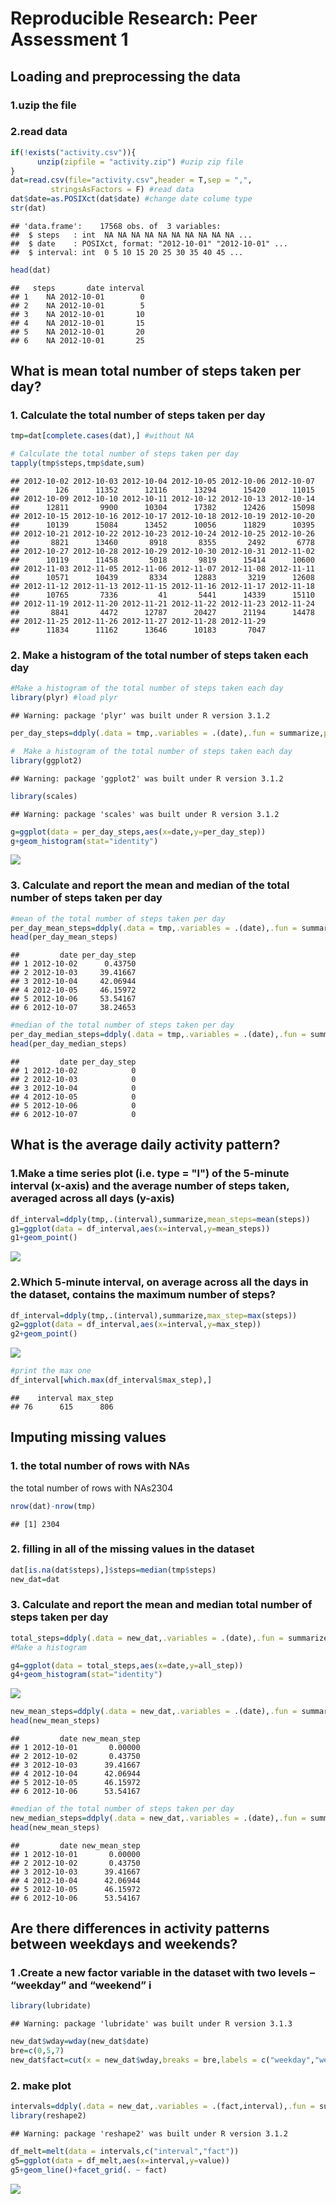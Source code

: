 # Reproducible Research: Peer Assessment 1


## Loading and preprocessing the data

### 1.uzip the file


### 2.read data

```r
if(!exists("activity.csv")){
      unzip(zipfile = "activity.zip") #uzip zip file   
}
dat=read.csv(file="activity.csv",header = T,sep = ",",
         stringsAsFactors = F) #read data
dat$date=as.POSIXct(dat$date) #change date colume type
str(dat)
```

```
## 'data.frame':	17568 obs. of  3 variables:
##  $ steps   : int  NA NA NA NA NA NA NA NA NA NA ...
##  $ date    : POSIXct, format: "2012-10-01" "2012-10-01" ...
##  $ interval: int  0 5 10 15 20 25 30 35 40 45 ...
```

```r
head(dat)
```

```
##   steps       date interval
## 1    NA 2012-10-01        0
## 2    NA 2012-10-01        5
## 3    NA 2012-10-01       10
## 4    NA 2012-10-01       15
## 5    NA 2012-10-01       20
## 6    NA 2012-10-01       25
```



## What is mean total number of steps taken per day?

### 1. Calculate the total number of steps taken per day

```r
tmp=dat[complete.cases(dat),] #without NA

# Calculate the total number of steps taken per day
tapply(tmp$steps,tmp$date,sum)
```

```
## 2012-10-02 2012-10-03 2012-10-04 2012-10-05 2012-10-06 2012-10-07 
##        126      11352      12116      13294      15420      11015 
## 2012-10-09 2012-10-10 2012-10-11 2012-10-12 2012-10-13 2012-10-14 
##      12811       9900      10304      17382      12426      15098 
## 2012-10-15 2012-10-16 2012-10-17 2012-10-18 2012-10-19 2012-10-20 
##      10139      15084      13452      10056      11829      10395 
## 2012-10-21 2012-10-22 2012-10-23 2012-10-24 2012-10-25 2012-10-26 
##       8821      13460       8918       8355       2492       6778 
## 2012-10-27 2012-10-28 2012-10-29 2012-10-30 2012-10-31 2012-11-02 
##      10119      11458       5018       9819      15414      10600 
## 2012-11-03 2012-11-05 2012-11-06 2012-11-07 2012-11-08 2012-11-11 
##      10571      10439       8334      12883       3219      12608 
## 2012-11-12 2012-11-13 2012-11-15 2012-11-16 2012-11-17 2012-11-18 
##      10765       7336         41       5441      14339      15110 
## 2012-11-19 2012-11-20 2012-11-21 2012-11-22 2012-11-23 2012-11-24 
##       8841       4472      12787      20427      21194      14478 
## 2012-11-25 2012-11-26 2012-11-27 2012-11-28 2012-11-29 
##      11834      11162      13646      10183       7047
```

### 2.  Make a histogram of the total number of steps taken each day

```r
#Make a histogram of the total number of steps taken each day
library(plyr) #load plyr
```

```
## Warning: package 'plyr' was built under R version 3.1.2
```

```r
per_day_steps=ddply(.data = tmp,.variables = .(date),.fun = summarize,per_day_step=sum(steps))

#  Make a histogram of the total number of steps taken each day
library(ggplot2)
```

```
## Warning: package 'ggplot2' was built under R version 3.1.2
```

```r
library(scales)
```

```
## Warning: package 'scales' was built under R version 3.1.2
```

```r
g=ggplot(data = per_day_steps,aes(x=date,y=per_day_step))
g+geom_histogram(stat="identity")
```

![](PA1_template_files/figure-html/unnamed-chunk-4-1.png) 

### 3.  Calculate and report the mean and median of the total number of steps taken per day

```r
#mean of the total number of steps taken per day
per_day_mean_steps=ddply(.data = tmp,.variables = .(date),.fun = summarize,per_day_step=mean(steps))
head(per_day_mean_steps)
```

```
##         date per_day_step
## 1 2012-10-02      0.43750
## 2 2012-10-03     39.41667
## 3 2012-10-04     42.06944
## 4 2012-10-05     46.15972
## 5 2012-10-06     53.54167
## 6 2012-10-07     38.24653
```

```r
#median of the total number of steps taken per day
per_day_median_steps=ddply(.data = tmp,.variables = .(date),.fun = summarize,per_day_step=median(steps))
head(per_day_median_steps)
```

```
##         date per_day_step
## 1 2012-10-02            0
## 2 2012-10-03            0
## 3 2012-10-04            0
## 4 2012-10-05            0
## 5 2012-10-06            0
## 6 2012-10-07            0
```


## What is the average daily activity pattern?

### 1.Make a time series plot (i.e. type = "l") of the 5-minute interval (x-axis) and the average number of steps taken, averaged across all days (y-axis)

```r
df_interval=ddply(tmp,.(interval),summarize,mean_steps=mean(steps))
g1=ggplot(data = df_interval,aes(x=interval,y=mean_steps))
g1+geom_point()
```

![](PA1_template_files/figure-html/unnamed-chunk-6-1.png) 

### 2.Which 5-minute interval, on average across all the days in the dataset, contains the maximum number of steps?

```r
df_interval=ddply(tmp,.(interval),summarize,max_step=max(steps))
g2=ggplot(data = df_interval,aes(x=interval,y=max_step))
g2+geom_point()
```

![](PA1_template_files/figure-html/unnamed-chunk-7-1.png) 

```r
#print the max one
df_interval[which.max(df_interval$max_step),]
```

```
##    interval max_step
## 76      615      806
```

## Imputing missing values

### 1. the total number of rows with NAs  
the total number of rows with NAs2304

```r
nrow(dat)-nrow(tmp)
```

```
## [1] 2304
```

### 2.  filling in all of the missing values in the dataset  

```r
dat[is.na(dat$steps),]$steps=median(tmp$steps)
new_dat=dat
```


### 3.   Calculate and report the mean and median total number of steps taken per day 

```r
total_steps=ddply(.data = new_dat,.variables = .(date),.fun = summarize,all_step=sum(steps))
#Make a histogram 

g4=ggplot(data = total_steps,aes(x=date,y=all_step))
g4+geom_histogram(stat="identity")
```

![](PA1_template_files/figure-html/unnamed-chunk-10-1.png) 

```r
new_mean_steps=ddply(.data = new_dat,.variables = .(date),.fun = summarize,new_mean_step=mean(steps))
head(new_mean_steps)
```

```
##         date new_mean_step
## 1 2012-10-01       0.00000
## 2 2012-10-02       0.43750
## 3 2012-10-03      39.41667
## 4 2012-10-04      42.06944
## 5 2012-10-05      46.15972
## 6 2012-10-06      53.54167
```

```r
#median of the total number of steps taken per day
new_median_steps=ddply(.data = new_dat,.variables = .(date),.fun = summarize,new_median_steps=median(steps))
head(new_mean_steps)
```

```
##         date new_mean_step
## 1 2012-10-01       0.00000
## 2 2012-10-02       0.43750
## 3 2012-10-03      39.41667
## 4 2012-10-04      42.06944
## 5 2012-10-05      46.15972
## 6 2012-10-06      53.54167
```



## Are there differences in activity patterns between weekdays and weekends?

### 1 .Create a new factor variable in the dataset with two levels – “weekday” and “weekend” i

```r
library(lubridate)
```

```
## Warning: package 'lubridate' was built under R version 3.1.3
```

```r
new_dat$wday=wday(new_dat$date)
bre=c(0,5,7)
new_dat$fact=cut(x = new_dat$wday,breaks = bre,labels = c("weekday","weekend"),include.lowest = F)
```


### 2. make plot

```r
intervals=ddply(.data = new_dat,.variables = .(fact,interval),.fun = summarize,median_steps=median(steps),mean_steps=mean(steps))
library(reshape2)
```

```
## Warning: package 'reshape2' was built under R version 3.1.2
```

```r
df_melt=melt(data = intervals,c("interval","fact"))
g5=ggplot(data = df_melt,aes(x=interval,y=value))
g5+geom_line()+facet_grid(. ~ fact)
```

![](PA1_template_files/figure-html/unnamed-chunk-12-1.png) 

